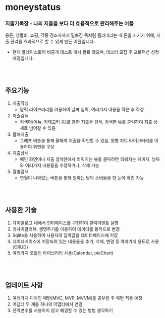 # moneystatus

### 지출기록장 - 나의 지출을 보다 더 효율적으로 관리해주는 어플
용돈, 생활비, 쇼핑, 각종 경조사까지 밑빠진 독처럼 흘러내리는 내 돈을 지키기 위해, 지출 관리를 효과적으로 할 수 있게 만든 어플입니다.
* 현재 플레이스토어 비공개 테스트 게시 완료 했으며, 테스터 모집 후 프로덕션 신청 예정입니다.

<br></br>

__주요기능__
---
1. 지출작성
    - 달력 라이브러리를 이용하여 날짜 입력, 여러가지 내용을 적은 후 작성
2. 지출검색
    - 검색어(메뉴, 카테고리 등)를 통한 지출을 검색, 검색한 뷰를 클릭하여 지출 상세로 넘어갈 수 있음
3. 올해지출
    - 그래프 버튼을 통해 올해의 지출을 확인할 수 있음, 원형 차트 라이브러리를 이용하여 화면을 구성
4. 지출상세
    - 메인 화면이나 지출 검색란에서 띄워지는 뷰를 클릭하면 띄워지는 페이지, 날짜와 여러가지 내용들을 수정하거나, 삭제 가능
5. 월별검색
    - 연월이 나와있는 버튼을 통해 원하는 달의 소비들을 한 눈에 확인 가능

<br></br>

__사용한 기술__
---
1. 다이얼로그 내에서 인터페이스를 구현하여 클릭이벤트 실행
2. 리사이클러뷰, 생명주기를 이용하여 데이터를 동적으로 변경
3. Sqlite를 사용하여 사용자의 입력값을 데이터베이스에 저장
4. 데이터베이스에 저장되어 있는 내용들을 추가, 삭제, 변경 등 여러가지 용도로 사용(CRUD)
5. 여러가지 코틀린 라이브러리 사용(Calendar, pieChart)

<br></br>

__업데이트 사항__
---
1. 여러가지 디자인 패턴(MVC, MVP, MVVM)을 공부한 후 패턴 적용 예정
2. 어댑터 두 개를 하나의 어댑터에서 연결
3. 전역변수를 사용하지 않고 해결할 수 있는 방법 생각하기
